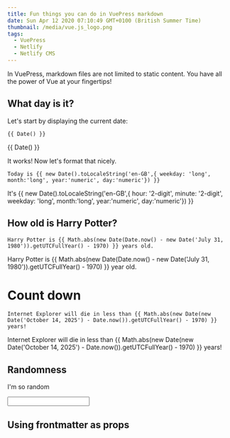 ```yaml
---
title: Fun things you can do in VuePress markdown
date: Sun Apr 12 2020 07:10:49 GMT+0100 (British Summer Time)
thumbnail: /media/vue.js_logo.png
tags:
  - VuePress
  - Netlify
  - Netlify CMS
---
```


In VuePress, markdown files are not limited to static content. You have all the power of Vue at your fingertips!

## What day is it?
Let's start by displaying the current date:
```
{{ Date() }}
```

{{ Date() }}

It works! Now let's format that nicely.

```
Today is {{ new Date().toLocaleString('en-GB',{ weekday: 'long', month:'long', year:'numeric', day:'numeric'}) }}
```

It's {{ new Date().toLocaleString('en-GB',{ hour: '2-digit', minute: '2-digit', weekday: 'long', month:'long', year:'numeric', day:'numeric'}) }}



## How old is Harry Potter?

```
Harry Potter is {{ Math.abs(new Date(Date.now() - new Date('July 31, 1980')).getUTCFullYear() - 1970) }} years old.
```

Harry Potter is {{ Math.abs(new Date(Date.now() - new Date('July 31, 1980')).getUTCFullYear() - 1970) }} year old.

# Count down

```
Internet Explorer will die in less than {{ Math.abs(new Date(new Date('October 14, 2025') - Date.now()).getUTCFullYear() - 1970) }} years!
```

Internet Explorer will die in less than {{ Math.abs(new Date(new Date('October 14, 2025') - Date.now()).getUTCFullYear() - 1970) }} years!


## Randomness
<p :style="{ backgroundColor: '#' + Math.floor(Math.random()*16777215).toString(16) }" @click="">I'm so random</p>

<input v-model="$route.meta.color" />

## Using frontmatter as props